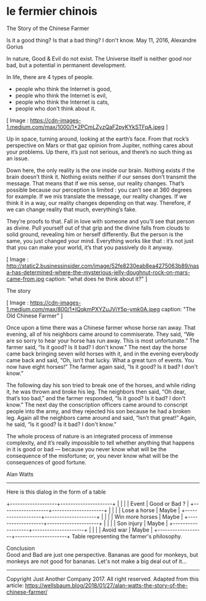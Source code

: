 # le fermier chinois
<p>
The Story of the Chinese Farmer
</p>
Is it a good thing? Is that a bad thing? I don't know.
May 11, 2016, Alexandre Gorius

In nature, Good & Evil do not exist. The Universe itself is neither good nor bad, but a potential in permanent development.


In life, there are 4 types of people.
- people who think the Internet is good,
- people who think the Internet is evil,
- people who think the Internet is cats,
- people who don't think about it.

[ Image : https://cdn-images-1.medium.com/max/1000/1*2PCmLZyzQaF2pyKYkSTFpA.jpeg ]

Up in space, turning around, looking at the earth’s face. From that rock’s perspective on Mars or that gaz opinion from Jupiter, nothing cares about your problems. Up there, it’s just not serious, and there’s no such thing as an issue.

Down here, the only reality is the one inside our brain. Nothing exists if the brain doesn’t think it. Nothing exists neither if our senses don’t transmit the message. That means that if we mis sense, our reality changes. That’s possible because our perception is limited : you can’t see at 360 degrees for example. If we mis translate the message, our reality changes. If we think it in a way, our reality changes depending on that way. Therefore, if we can change reality that much, everything’s fake.

They’re proofs to that. Fall in love with someone and you’ll see that person as divine. Pull yourself out of that grip and the divine falls from clouds to solid ground, revealing him or herself differently. But the person is the same, you just changed your mind. Everything works like that : it’s not just that you can make your world, it’s that you passively do it anyway.

[ Image : http://static2.businessinsider.com/image/52fe8230eab8ea4275063b89/nasa-has-determined-where-the-mysterious-jelly-doughnut-rock-on-mars-came-from.jpg caption: "what does he think about it?" ]

The story

[ Image : https://cdn-images-1.medium.com/max/800/1*IQqkmPXYZuJViY5p-ymk0A.jpeg  caption: "The Old Chinese Farmer" ]


Once upon a time there was a Chinese farmer whose horse ran away. That evening, all of his neighbors came around to commiserate. They said, “We are so sorry to hear your horse has run away. This is most unfortunate.” The farmer said, “Is it good? Is it bad? I don't know.” The next day the horse came back bringing seven wild horses with it, and in the evening everybody came back and said, “Oh, isn’t that lucky. What a great turn of events. You now have eight horses!” The farmer again said, “Is it good? Is it bad? I don't know.” 

The following day his son tried to break one of the horses, and while riding it, he was thrown and broke his leg. The neighbors then said, “Oh dear, that’s too bad,” and the farmer responded, “Is it good? Is it bad? I don't know.” The next day the conscription officers came around to conscript people into the army, and they rejected his son because he had a broken leg. Again all the neighbors came around and said, “Isn’t that great!” Again, he said, “Is it good? Is it bad? I don't know.”

The whole process of nature is an integrated process of immense complexity, and it’s really impossible to tell whether anything that happens in it is good or bad — because you never know what will be the consequence of the misfortune; or, you never know what will be the consequences of good fortune.

Alan Watts


----

Here is this dialog in the form of a table

   +-------------------+---------------------+
   |                   |                     |
   | Event             |  Good or Bad ?      |
   +-------------------+---------------------+
   |                   |                     |
   | Lose a horse      |  Maybe              |
   +-------------------+---------------------+
   |                   |                     |
   | Win more horses   |  Maybe              |
   +-------------------+---------------------+
   |                   |                     |
   | Son injury        |  Maybe              |
   +-------------------+---------------------+
   |                   |                     |
   | Avoid war	       |  Maybe              |
   +-------------------+---------------------+
   Table representing the farmer's philosophy.
   
   
Conclusion  
Good and Bad are just one perspective. Bananas are good for monkeys, but monkeys are not good for bananas. Let's not make a big deal out of it...

----
Copyright Just Another Company 2017. All right reserved. Adapted from this article: https://wellsbaum.blog/2018/01/27/alan-watts-the-story-of-the-chinese-farmer/
